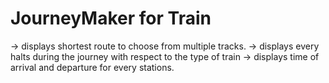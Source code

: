 # JourneyMaker for Train
-> displays shortest route to choose from multiple tracks.
-> displays every halts during the journey with respect to the type of train
-> displays time of arrival and departure for every stations.
